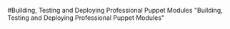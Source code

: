 #Building, Testing and Deploying Professional Puppet Modules
"Building, Testing and Deploying Professional Puppet Modules"
